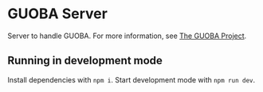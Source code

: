 # GUOBA Server
Server to handle GUOBA. For more information, see [The GUOBA Project](https://guoba.deeznuts.moe).

## Running in development mode
Install dependencies with `npm i`. Start development mode with `npm run dev`.
